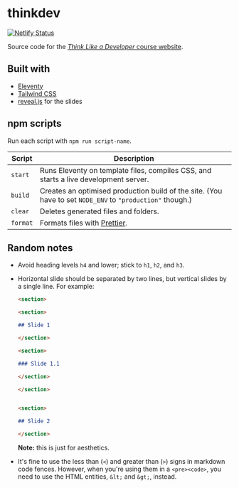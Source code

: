 # thinkdev

[![Netlify Status](https://api.netlify.com/api/v1/badges/9ddd2dd2-868a-4d60-bd4b-ea7bf90df7e8/deploy-status)](https://app.netlify.com/sites/thinkdev/deploys)

Source code for the [_Think Like a Developer_ course website](https://thinkdev.netlify.app/).

## Built with

- [Eleventy](https://www.11ty.dev/)
- [Tailwind CSS](https://tailwindcss.com/)
- [reveal.js](https://revealjs.com/) for the slides

## npm scripts

Run each script with `npm run script-name`.

<!-- prettier-ignore-start -->

**Script** | **Description**
-- | --
`start` | Runs Eleventy on template files, compiles CSS, and starts a live development server.
`build` | Creates an optimised production build of the site. (You have to set `NODE_ENV` to `"production"` though.)
`clear` | Deletes generated files and folders.
`format` | Formats files with [Prettier](https://prettier.io/).

<!-- prettier-ignore-end -->

## Random notes

* Avoid heading levels `h4` and lower; stick to `h1`, `h2`, and `h3`.

* Horizontal slide should be separated by two lines, but vertical slides by a single line. For example:
   ```md
   <section>

   <section>

   ## Slide 1

   </section>

   <section>

   ### Slide 1.1

   </section>

   </section>


   <section>

   ## Slide 2

   </section>
   ```
   **Note:** this is just for aesthetics.

* It's fine to use the less than (`<`) and greater than (`>`) signs in markdown code fences. However, when you're using them in a `<pre><code>`, you need to use the HTML entities, `&lt;` and `&gt;`, instead.